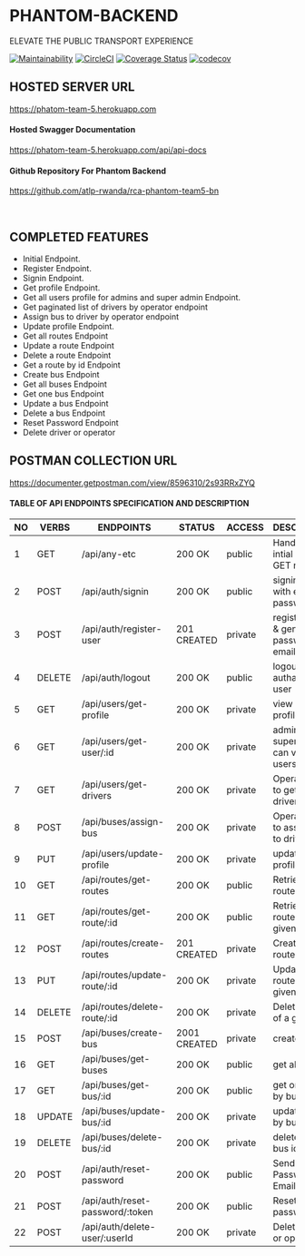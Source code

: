 # PHANTOM-BACKEND

ELEVATE THE PUBLIC TRANSPORT EXPERIENCE

[![Maintainability](https://api.codeclimate.com/v1/badges/bc1821d415fdc0f19d72/maintainability)](https://codeclimate.com/github/atlp-rwanda/rca-phantom-team5-bn/maintainability)
[![CircleCI](https://dl.circleci.com/status-badge/img/gh/atlp-rwanda/rca-phantom-team5-bn/tree/develop.svg?style=svg)](https://dl.circleci.com/status-badge/redirect/gh/atlp-rwanda/rca-phantom-team5-bn/tree/develop)
[![Coverage Status](https://coveralls.io/repos/github/atlp-rwanda/rca-phantom-team5-bn/badge.svg?branch=develop)](https://coveralls.io/github/atlp-rwanda/rca-phantom-team5-bn?branch=develop)
[![codecov](https://codecov.io/gh/atlp-rwanda/rca-phantom-team5-bn/branch/develop/graph/badge.svg?token=6QCWS8ES5Q)](https://codecov.io/gh/atlp-rwanda/rca-phantom-team5-bn)

## HOSTED SERVER URL

https://phatom-team-5.herokuapp.com

#### Hosted Swagger Documentation

https://phatom-team-5.herokuapp.com/api/api-docs

#### Github Repository For Phantom Backend

https://github.com/atlp-rwanda/rca-phantom-team5-bn


<br>

## COMPLETED FEATURES

- Initial Endpoint.
- Register Endpoint.
- Signin Endpoint.
- Get profile Endpoint.
- Get all users profile for admins and super admin Endpoint.
- Get paginated list of drivers by operator endpoint
- Assign bus to driver by operator endpoint
- Update profile Endpoint.
- Get all routes Endpoint
- Update a route Endpoint
- Delete a route Endpoint
- Get a route by id Endpoint
- Create bus Endpoint
- Get all buses Endpoint
- Get one bus Endpoint
- Update a bus Endpoint
- Delete a bus Endpoint
- Reset Password Endpoint
- Delete driver or operator

## POSTMAN COLLECTION URL
https://documenter.getpostman.com/view/8596310/2s93RRxZYQ


#### TABLE OF API ENDPOINTS SPECIFICATION AND DESCRIPTION


|NO  | VERBS  | ENDPOINTS                            | STATUS       | ACCESS      | DESCRIPTION                                |
|----|--------|--------------------------------------|--------------|-------------|--------------------------------------------|
| 1  | GET    | /api/any-etc                         | 200 OK       | public      | Handle all intial or wrong GET requests    |
| 2  | POST   | /api/auth/signin                     | 200 OK       | public      | signin a user with email and password      |
| 3  | POST   | /api/auth/register-user              | 201 CREATED  | private     | register user & generate password in email |
| 4  | DELETE | /api/auth/logout                     | 200 OK       | public      | logout authanticated user                  |
| 5  | GET    | /api/users/get-profile               | 200 OK       | private     | view user profile                          |
| 6  | GET    | /api/users/get-user/:id              | 200 OK       | private     | admin and super admin can view users by id |
| 7  | GET    | /api/users/get-drivers               | 200 OK       | private     | Operator able to get list of drivers       |
| 8  | POST   | /api/buses/assign-bus                | 200 OK       | private     | Operator able to assign bus to driver      |
| 9  | PUT    | /api/users/update-profile            | 200 OK       | private     | update user profile                        |
| 10 | GET    | /api/routes/get-routes               | 200 OK       | public      | Retrieve all routes                        |
| 11 | GET    | /api/routes/get-route/:id            | 200 OK       | public      | Retrieve a route by a given ID             |
| 12 | POST   | /api/routes/create-routes            | 201 CREATED  | private     | Create a new route                         |
| 13 | PUT    | /api/routes/update-route/:id         | 200 OK       | private     | Update a route of a given ID               |
| 14 | DELETE | /api/routes/delete-route/:id         | 200 OK       | private     | Delete a route of a given ID               |
| 15 | POST   | /api/buses/create-bus                | 2001 CREATED | private     | create a bus                               |
| 16 | GET    | /api/buses/get-buses                 | 200 OK       | public      | get all buses                              |
| 17 | GET    | /api/buses/get-bus/:id               | 200 OK       | public      | get one bus by bus id                      |
| 18 | UPDATE | /api/buses/update-bus/:id            | 200 OK       | private     | update a bus by bus id                     |
| 19 | DELETE | /api/buses/delete-bus/:id            | 200 OK       | private     | delete by by bus id                        |
| 20 | POST   | /api/auth/reset-password             | 200 OK       | public      | Send Reset Password Email                  | 
| 21 | POST   | /api/auth/reset-password/:token      | 200 OK       | public      | Reset password                             |  
| 22 | POST   | /api/auth/delete-user/:userId        | 200 OK       | private     | Delete driver or operator                  |  



